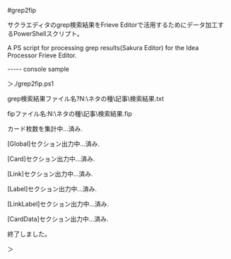 #grep2fip

サクラエディタのgrep検索結果をFrieve Editorで活用するためにデータ加工するPowerShellスクリプト。

A PS script for processing grep results(Sakura Editor) for the Idea Processor Frieve Editor.



----- console sample

＞./grep2fip.ps1

grep検索結果ファイル名?N:\ネタの種\記事\検索結果.txt

fipファイル名:N:\ネタの種\記事\検索結果.fip

カード枚数を集計中...済み.

[Global]セクション出力中...済み.

[Card]セクション出力中...済み.

[Link]セクション出力中...済み.

[Label]セクション出力中...済み.

[LinkLabel]セクション出力中...済み.

[CardData]セクション出力中...済み.

終了しました。

＞
